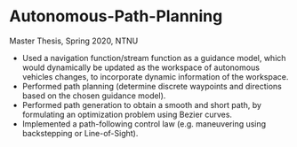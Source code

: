 # Autonomous-Path-Planning
Master Thesis, Spring 2020, NTNU

- Used a navigation function/stream function as a guidance model, which would dynamically be updated as the workspace of autonomous vehicles changes, to incorporate dynamic information of the workspace.
- Performed path planning (determine discrete waypoints and directions based on the chosen guidance model).
- Performed path generation to obtain a smooth and short path, by formulating an optimization problem using Bezier curves.
- Implemented a path-following control law (e.g. maneuvering using backstepping or Line-of-Sight).
